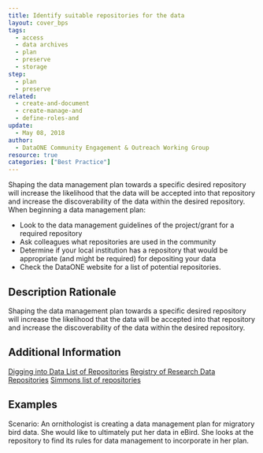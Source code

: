 ```yaml
---
title: Identify suitable repositories for the data
layout: cover_bps
tags:
  - access
  - data archives
  - plan
  - preserve
  - storage
step:
  - plan
  - preserve
related:
  - create-and-document
  - create-manage-and
  - define-roles-and
update:
  - May 08, 2018
author:
  - DataONE Community Engagement & Outreach Working Group
resource: true
categories: ["Best Practice"]
---
```



Shaping the data management plan towards a specific desired repository will increase the likelihood that the data will be accepted into that repository and increase the discoverability of the data within the desired repository. When beginning a data management plan:
- Look to the data management guidelines of the project/grant for a required repository
- Ask colleagues what repositories are used in the community
- Determine if your local institution has a repository that would be appropriate (and might be required) for depositing your data
- Check the DataONE website for a list of potential repositories.

## Description Rationale

Shaping the data management plan towards a specific desired repository will increase the likelihood that the data will be accepted into that repository and increase the discoverability of the data within the desired repository.

## Additional Information

[Digging into Data List of Repositories](https://diggingintodata.org/Repositories)
[Registry of Research Data Repositories](https://www.re3data.org)
[Simmons list of repositories](http://oad.simmons.edu/oadwiki/data_repositories)

## Examples

Scenario: An ornithologist is creating a data management plan for migratory bird data. She would like to ultimately put her data in eBird. She looks at the repository to find its rules for data management to incorporate in her plan.
